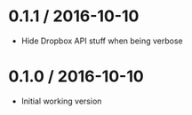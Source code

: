 # 0.1.1 / 2016-10-10

  * Hide Dropbox API stuff when being verbose

# 0.1.0 / 2016-10-10

  * Initial working version
